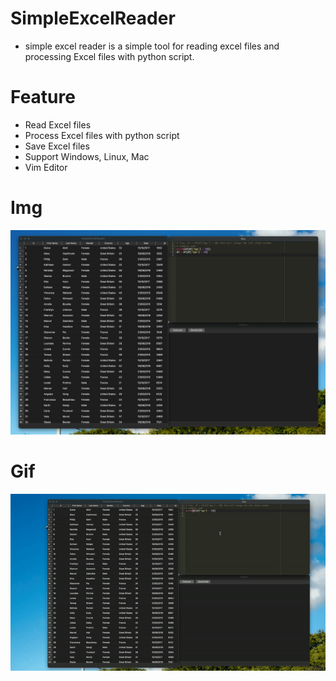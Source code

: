 # SimpleExcelReader
* simple excel reader is a simple tool for reading excel files and processing Excel files with python script. 

# Feature
* Read Excel files
* Process Excel files with python script
* Save Excel files
* Support Windows, Linux, Mac
* Vim Editor

# Img
<img src="./img/app.png">


# Gif

<img src="./img/app.gif">


